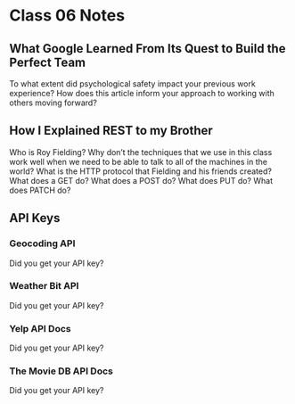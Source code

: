 # Class 06 Notes

## What Google Learned From Its Quest to Build the Perfect Team

To what extent did psychological safety impact your previous work experience?
How does this article inform your approach to working with others moving forward?

## How I Explained REST to my Brother

Who is Roy Fielding?
Why don’t the techniques that we use in this class work well when we need to be able to talk to all of the machines in the world?
What is the HTTP protocol that Fielding and his friends created?
What does a GET do?
What does a POST do?
What does PUT do?
What does PATCH do?

## API Keys

### Geocoding API

Did you get your API key?

### Weather Bit API

Did you get your API key?

### Yelp API Docs

Did you get your API key?

### The Movie DB API Docs

Did you get your API key?
